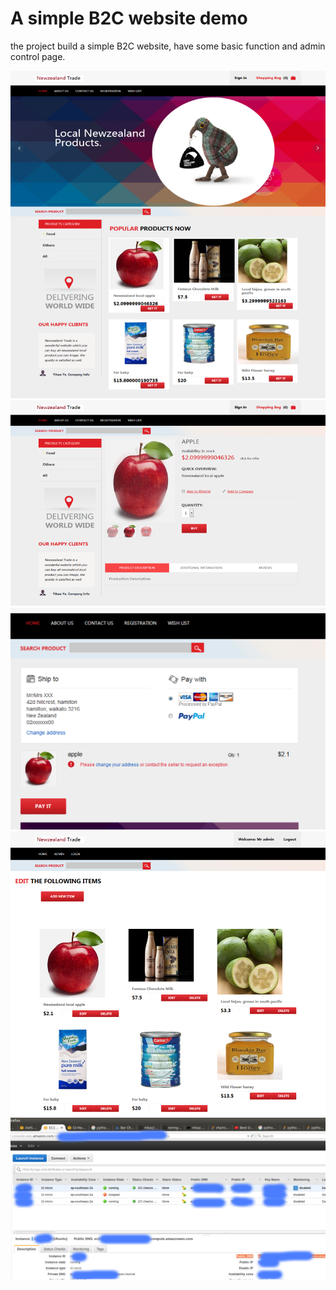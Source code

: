 # A simple B2C website demo

the project build a simple B2C website, have some basic function and admin control page. 

<img src="./images/1.png">

<img src="./images/2.png">

<img src="./images/3.png">

<img src="./images/4.png">

<img src="./images/5.png">